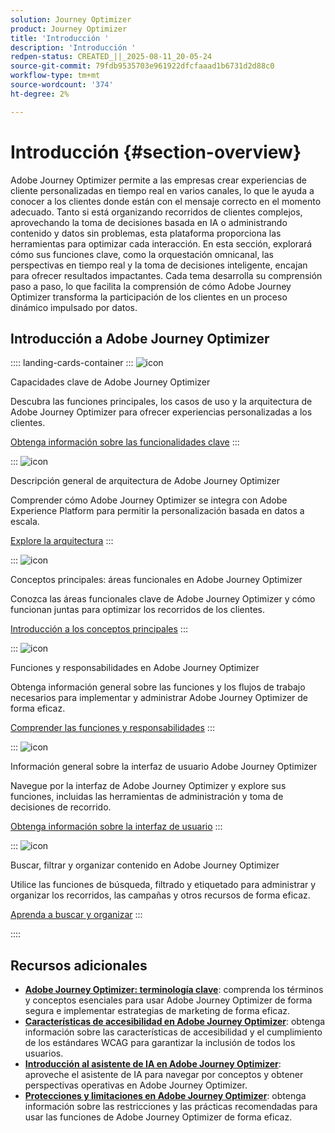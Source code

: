 ```yaml
---
solution: Journey Optimizer
product: Journey Optimizer
title: 'Introducción '
description: 'Introducción '
redpen-status: CREATED_||_2025-08-11_20-05-24
source-git-commit: 79fdb9535703e961922dfcfaaad1b6731d2d88c0
workflow-type: tm+mt
source-wordcount: '374'
ht-degree: 2%

---
```



# Introducción {#section-overview}

Adobe Journey Optimizer permite a las empresas crear experiencias de cliente personalizadas en tiempo real en varios canales, lo que le ayuda a conocer a los clientes donde están con el mensaje correcto en el momento adecuado. Tanto si está organizando recorridos de clientes complejos, aprovechando la toma de decisiones basada en IA o administrando contenido y datos sin problemas, esta plataforma proporciona las herramientas para optimizar cada interacción. En esta sección, explorará cómo sus funciones clave, como la orquestación omnicanal, las perspectivas en tiempo real y la toma de decisiones inteligente, encajan para ofrecer resultados impactantes. Cada tema desarrolla su comprensión paso a paso, lo que facilita la comprensión de cómo Adobe Journey Optimizer transforma la participación de los clientes en un proceso dinámico impulsado por datos.

## Introducción a Adobe Journey Optimizer

:::: landing-cards-container
:::
![icon](https://cdn.experienceleague.adobe.com/icons/book.svg?lang=es)

Capacidades clave de Adobe Journey Optimizer

Descubra las funciones principales, los casos de uso y la arquitectura de Adobe Journey Optimizer para ofrecer experiencias personalizadas a los clientes.

[Obtenga información sobre las funcionalidades clave](../using/start/get-started.md)
:::

:::
![icon](https://cdn.experienceleague.adobe.com/icons/code-branch.svg?lang=es)

Descripción general de arquitectura de Adobe Journey Optimizer

Comprender cómo Adobe Journey Optimizer se integra con Adobe Experience Platform para permitir la personalización basada en datos a escala.

[Explore la arquitectura](../using/start/architecture-concepts-redpen.md)
:::

:::
![icon](https://cdn.experienceleague.adobe.com/icons/puzzle-piece.svg?lang=es)

Conceptos principales: áreas funcionales en Adobe Journey Optimizer

Conozca las áreas funcionales clave de Adobe Journey Optimizer y cómo funcionan juntas para optimizar los recorridos de los clientes.

[Introducción a los conceptos principales](../using/start/functional-areas-redpen.md)
:::

:::
![icon](https://cdn.experienceleague.adobe.com/icons/list-check.svg?lang=es)

Funciones y responsabilidades en Adobe Journey Optimizer

Obtenga información general sobre las funciones y los flujos de trabajo necesarios para implementar y administrar Adobe Journey Optimizer de forma eficaz.

[Comprender las funciones y responsabilidades](../using/start/quick-start.md)
:::

:::
![icon](https://cdn.experienceleague.adobe.com/icons/gear.svg?lang=es)

Información general sobre la interfaz de usuario Adobe Journey Optimizer

Navegue por la interfaz de Adobe Journey Optimizer y explore sus funciones, incluidas las herramientas de administración y toma de decisiones de recorrido.

[Obtenga información sobre la interfaz de usuario](../using/start/user-interface.md)
:::

:::
![icon](https://cdn.experienceleague.adobe.com/icons/circle-play.svg?lang=es)

Buscar, filtrar y organizar contenido en Adobe Journey Optimizer

Utilice las funciones de búsqueda, filtrado y etiquetado para administrar y organizar los recorridos, las campañas y otros recursos de forma eficaz.

[Aprenda a buscar y organizar](../using/start/search-filter-categorize.md)
:::

::::


## Recursos adicionales

- **[Adobe Journey Optimizer: terminología clave](../using/start/terminology-md-redpen.md)**: comprenda los términos y conceptos esenciales para usar Adobe Journey Optimizer de forma segura e implementar estrategias de marketing de forma eficaz.
- **[Características de accesibilidad en Adobe Journey Optimizer](../using/start/accessibility.md)**: obtenga información sobre las características de accesibilidad y el cumplimiento de los estándares WCAG para garantizar la inclusión de todos los usuarios.
- **[Introducción al asistente de IA en Adobe Journey Optimizer](../using/start/ai-assistant.md)**: aproveche el asistente de IA para navegar por conceptos y obtener perspectivas operativas en Adobe Journey Optimizer.
- **[Protecciones y limitaciones en Adobe Journey Optimizer](../using/start/guardrails.md)**: obtenga información sobre las restricciones y las prácticas recomendadas para usar las funciones de Adobe Journey Optimizer de forma eficaz.
